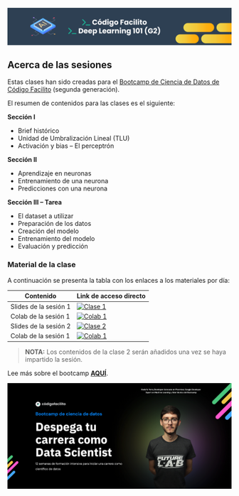 ![banner](assets/banner.png)

## Acerca de las sesiones

Estas clases han sido creadas para el [Bootcamp de Ciencia de Datos de Código Facilito](https://codigofacilito.com/bootcamps/ciencia-datos-g2) (segunda generación).

El resumen de contenidos para las clases es el siguiente:

**Sección I**
- Brief histórico
- Unidad de Umbralización Lineal (TLU)
- Activación y bias – El perceptrón

**Sección II**
- Aprendizaje en neuronas
- Entrenamiento de una neurona
- Predicciones con una neurona

**Sección III – Tarea**
- El dataset a utilizar
- Preparación de los datos
- Creación del modelo
- Entrenamiento del modelo
- Evaluación y predicción


### Material de la clase

A continuación se presenta la tabla con los enlaces a los materiales por día:

| Contenido | Link de acceso directo |
| --------- | ---------------------- |
| Slides de la sesión 1 | [![Clase 1](https://img.shields.io/static/v1?label=Clase%201&message=Google%20Slides&color=tomato)](https://docs.google.com/presentation/d/e/2PACX-1vTOCfCxMa_94f6wS7Ls7TwjuF74MIYy-AvOpPMLJyUKyGAHjxKUwPPogNFO4ozWXVUP1NGR6SutgnAe/pub?start=false&loop=false&delayms=3000) |
| Colab de la sesión 1 | [![Colab 1](https://camo.githubusercontent.com/84f0493939e0c4de4e6dbe113251b4bfb5353e57134ffd9fcab6b8714514d4d1/68747470733a2f2f636f6c61622e72657365617263682e676f6f676c652e636f6d2f6173736574732f636f6c61622d62616467652e737667)](https://colab.research.google.com/github/RodolfoFerro/dl-facilito-g2/blob/main/notebooks/Deep_Learning_Clase_1.ipynb) |
| Slides de la sesión 2 | [![Clase 2](https://img.shields.io/static/v1?label=Clase%202&message=Google%20Slides&color=tomato)](#) |
| Colab de la sesión 1 | [![Colab 1](https://camo.githubusercontent.com/84f0493939e0c4de4e6dbe113251b4bfb5353e57134ffd9fcab6b8714514d4d1/68747470733a2f2f636f6c61622e72657365617263682e676f6f676c652e636f6d2f6173736574732f636f6c61622d62616467652e737667)](#) |

> **NOTA:** Los contenidos de la clase 2 serán añadidos una vez se haya impartido la sesión.

Lee más sobre el bootcamp [**AQUÍ**](https://codigofacilito.com/bootcamps/ciencia-datos-g2).

![jumbotron](assets/jumbotron.png)